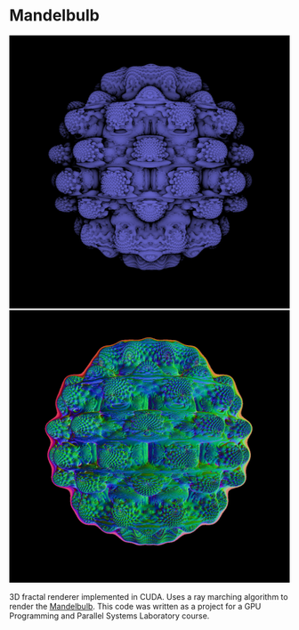 # Mandelbulb

<img src=https://github.com/orsibankovi/mandelbulb/blob/main/results/pictures/original.PNG>
<img src="https://github.com/orsibankovi/mandelbulb/blob/main/results/pictures/normavectors.PNG">

3D fractal renderer implemented in CUDA. Uses a ray marching algorithm to render the [Mandelbulb](https://veramommersteeg.nl/wp-content/uploads/Mandelbulb.pdf). This code was written as a project for a GPU Programming and Parallel Systems Laboratory course.